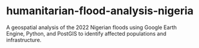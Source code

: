 # humanitarian-flood-analysis-nigeria
A geospatial analysis of the 2022 Nigerian floods using Google Earth Engine, Python, and PostGIS to identify affected populations and infrastructure.
